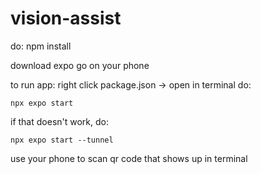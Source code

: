 # vision-assist

do:
npm install

download expo go on your phone

to run app:
right click package.json -> open in terminal
do:
```
npx expo start
```
if that doesn't work, do:
```
npx expo start --tunnel
```
use your phone to scan qr code that shows up in terminal

